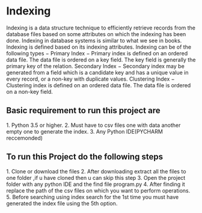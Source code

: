 # Indexing
Indexing is a data structure technique to efficiently retrieve records from the database files based on some attributes on which the indexing has been done. Indexing in database systems is similar to what we see in books.  Indexing is defined based on its indexing attributes. Indexing can be of the following types 
−  Primary Index − Primary index is defined on an ordered data file. The data file is ordered on a key field. The key field is generally the primary key of the relation. 
Secondary Index − Secondary index may be generated from a field which is a candidate key and has a unique value in every record, or a non-key with duplicate values.  Clustering Index − Clustering index is defined on an ordered data file. The data file is ordered on a non-key field.

<h2>Basic requirement to run this project are</h2>
    1. Python 3.5 or higher.
    2. Must have to csv files one with data another empty one to generate the index.
    3. Any Python IDE(PYCHARM reccemonded)

<h2>To run this Project do the following steps</h2>
    1. Clone or download the files
    2. After downloading extract all the files to one folder ,if u have cloned then u can skip this step
    3. Open the project folder with any python IDE and the find file program.py
    4. After finding it replace the path of the csv files on which you want to perform operations.
    5. Before searching using index search for the 1st time you must have generated the index file using the 5th option.
